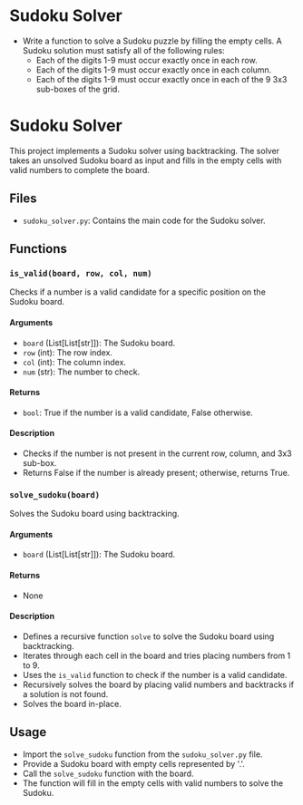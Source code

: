 # Sudoku Solver
* Write a function to solve a Sudoku puzzle by filling the empty cells. A Sudoku solution must satisfy all of the following rules:
    * Each of the digits 1-9 must occur exactly once in each row.
    * Each of the digits 1-9 must occur exactly once in each column.
    * Each of the digits 1-9 must occur exactly once in each of the 9 3x3 sub-boxes of the grid.

# Sudoku Solver
This project implements a Sudoku solver using backtracking. The solver takes an unsolved Sudoku board as input and fills in the empty cells with valid numbers to complete the board.

## Files

- `sudoku_solver.py`: Contains the main code for the Sudoku solver.

## Functions
### `is_valid(board, row, col, num)`
Checks if a number is a valid candidate for a specific position on the Sudoku board.

#### Arguments

- `board` (List[List[str]]): The Sudoku board.
- `row` (int): The row index.
- `col` (int): The column index.
- `num` (str): The number to check.

#### Returns

- `bool`: True if the number is a valid candidate, False otherwise.

#### Description

- Checks if the number is not present in the current row, column, and 3x3 sub-box.
- Returns False if the number is already present; otherwise, returns True.

### `solve_sudoku(board)`
Solves the Sudoku board using backtracking.

#### Arguments

- `board` (List[List[str]]): The Sudoku board.

#### Returns

- None

#### Description

- Defines a recursive function `solve` to solve the Sudoku board using backtracking.
- Iterates through each cell in the board and tries placing numbers from 1 to 9.
- Uses the `is_valid` function to check if the number is a valid candidate.
- Recursively solves the board by placing valid numbers and backtracks if a solution is not found.
- Solves the board in-place.

## Usage

- Import the `solve_sudoku` function from the `sudoku_solver.py` file.
- Provide a Sudoku board with empty cells represented by '.'.
- Call the `solve_sudoku` function with the board.
- The function will fill in the empty cells with valid numbers to solve the Sudoku.